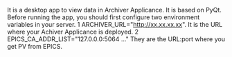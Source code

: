 It is a desktop app to view data in Archiver Applicance. It is based on PyQt.
Before running the app, you should first configure two environment variables in your server.
1 ARCHIVER_URL="http://xx.xx.xx.xx". It is the URL where your Achiver Applicance is deployed.
2 EPICS_CA_ADDR_LIST="127.0.0.0:5064 ..." They are the URL:port where you get PV from EPICS.
